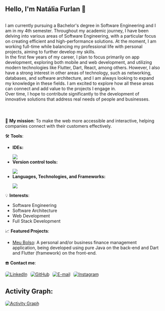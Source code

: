 <h2>
    <strong>Hello, I'm Natália Furlan 👋</strong>
</h2>

<div style="display: flex; align-items: flex-start; justify-content: start;"> 
  <div>
    <p>
      I am currently pursuing a Bachelor's degree in Software Engineering and I am in my 4th semester. Throughout my academic journey, I have been delving into various areas of Software Engineering, with a particular focus on creating efficient and high-performance solutions. At the moment, I am working full-time while balancing my professional life with personal projects, aiming to further develop my skills. <br> In the first few years of my career, I plan to focus primarily on app development, exploring both mobile and web development, and utilizing modern technologies like Flutter, Dart, React, among others. However, I also have a strong interest in other areas of technology, such as networking, databases, and software architecture, and I am always looking to expand my knowledge in these fields. I am excited to explore how all these areas can connect and add value to the projects I engage in. <br> Over time, I hope to contribute significantly to the development of innovative solutions that address real needs of people and businesses.
    </p>
  </div>
</div>
<h1></h1>

<p>
  🚀 <strong>My mission</strong>: To make the web more accessible and interactive, helping companies connect with their customers effectively.
</p>

<p>
  🛠️ <strong>Tools</strong>:
</p>

<ul>
  <li><strong>IDEs:</strong> 
  <p></p>
    <a href="https://skillicons.dev">
      <img src="https://skillicons.dev/icons?i=vscode,eclipse,sublime,androidstudio" />
    </a>
  </li>
  <li><strong>Version control tools:</strong> 
    <p></p>
    <a href="https://skillicons.dev">
      <img src="https://skillicons.dev/icons?i=git,bitbucket" />
    </a>
  </li>
  <li><strong>Languages, Technologies, and Frameworks:</strong> 
    <p></p>
    <a href="https://skillicons.dev">
      <img src="https://skillicons.dev/icons?i=java,react,angular,dart,flutter,html,css" />
    </a>
  </li>
</ul>

<p>
  💡 <strong>Interests</strong>:
  <ul>
    <li>Software Engineering</li>
    <li>Software Architecture</li>
    <li>Web Development</li>
    <li>Full Stack Development</li>
  </ul>
</p>

<p>
  📈 <strong>Featured Projects</strong>:
  <ul>
    <li><a href="https://github.com/NataliaFurlan/meu_bolso">Meu Bolso</a>: A personal and/or business finance management application, being developed using pure Java on the back-end and Dart and Flutter (framework) on the front-end.</li>
  </ul>
</p>

<p>
  ☎️ <strong>Contact me</strong>:
</p>

<div style="display: flex; justify-content: start; align-items: center; gap: 10px;">
  <a href="https://www.linkedin.com/in/nataliafurlan/" target="_blank">
    <img src="https://img.shields.io/badge/linkedin-%2300acee.svg?color=0077B5&style=for-the-badge&logo=linkedin&logoColor=white" alt="LinkedIn" style="margin-bottom: 5px; border-radius: 5px;">
  </a>

  <a href="https://github.com/NataliaFurlan" target="_blank">
    <img src="https://img.shields.io/badge/github-%2300acee.svg?color=181717&style=for-the-badge&logo=github&logoColor=white" alt="GitHub" style="margin-bottom: 5px; border-radius: 5px;">
  </a>

  <a href="mailto:nataliafurlan88@gmail.com" target="_blank">
    <img src="https://img.shields.io/badge/gmail-%2300acee.svg?color=EA4335&style=for-the-badge&logo=gmail&logoColor=white" alt="E-mail" style="margin-bottom: 5px; border-radius: 5px;">
  </a>

  <a href="https://www.instagram.com/nataliacardosofurlan/" target="_blank">
    <img src="https://img.shields.io/badge/instagram-%2300acee.svg?color=E4405F&style=for-the-badge&logo=instagram&logoColor=white" alt="Instagram" style="margin-bottom: 5px; border-radius: 5px;">
  </a>

</div>

<p> 
<h2>
    <strong>Activity Graph</strong>:
</h2>
</p>

<div style="display: flex; justify-content: start; align-items: center; gap: 10px;">
  <a href="https://github.com/NataliaFurlan" target="_blank">
    <img src="https://github-readme-activity-graph.vercel.app/graph?username=NataliaFurlan&theme=dracula" alt="Activity Graph" style="margin-bottom: 5px; border-radius: 5px;">
  </a>
</div>
